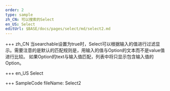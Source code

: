 ```yaml
--- 
order: 2
type: sample
zh_CN: 可以搜索的Select
en_US: Select
editUrl: $BASE/docs/pages/select/md/select2.md
---
```


+++ zh_CN
当searchable设置为true时，Select可以根据输入的值进行过滤显示。需要注意的是默认的匹配规则是，用输入的值与Option的文本而不是value值进行比较。
    如果Option的text与输入值匹配，列表中将只显示包含输入值的Option。

+++ en_US
Select

+++ SampleCode
fileName: Select2
